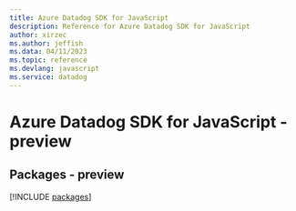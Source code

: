 ```yaml
---
title: Azure Datadog SDK for JavaScript
description: Reference for Azure Datadog SDK for JavaScript
author: xirzec
ms.author: jeffish
ms.data: 04/11/2023
ms.topic: reference
ms.devlang: javascript
ms.service: datadog
---
```

# Azure Datadog SDK for JavaScript - preview
## Packages - preview
[!INCLUDE [packages](datadog-index.md)]